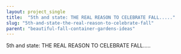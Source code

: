 ```yaml
---
layout: project_single
title:  "5th and state: THE REAL REASON TO CELEBRATE FALL....."
slug: "5th-and-state-the-real-reason-to-celebrate-fall"
parent: "beautiful-fall-container-gardens-ideas"
---
```

5th and state: THE REAL REASON TO CELEBRATE FALL.....